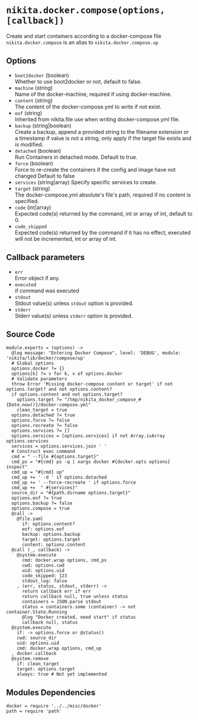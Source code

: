 
# `nikita.docker.compose(options, [callback])`

Create and start containers according to a docker-compose file
`nikita.docker.compose` is an alias to `nikita.docker.compose.up`

## Options

* `boot2docker` (boolean)   
  Whether to use boot2docker or not, default to false.
* `machine` (string)   
  Name of the docker-machine, required if using docker-machine.
* `content` (string)   
  The content of the docker-compose.yml to write if not exist.
* `eof` (string)   
  Inherited from nikita.file use when writing docker-compose.yml file.
* `backup` (string|boolean)   
  Create a backup, append a provided string to the filename extension or a
  timestamp if value is not a string, only apply if the target file exists and
  is modified.
* `detached` (boolean)   
  Run Containers in detached mode. Default to true.
* `force` (boolean)   
  Force to re-create the containers if the config and image have not changed
  Default to false
* `services` (string|array)
  Specify specific services to create.
* `target` (string)   
  The docker-compose.yml absolute's file's path, required if no content is 
  specified.
* `code` (int|array)   
  Expected code(s) returned by the command, int or array of int, default to 0.
* `code_skipped`   
  Expected code(s) returned by the command if it has no effect, executed will
  not be incremented, int or array of int.

## Callback parameters

*   `err`   
    Error object if any.   
*   `executed`   
    if command was executed   
*   `stdout`   
    Stdout value(s) unless `stdout` option is provided.   
*   `stderr`   
    Stderr value(s) unless `stderr` option is provided.   

## Source Code

    module.exports = (options) ->
      @log message: "Entering Docker Compose", level: 'DEBUG', module: 'nikita/lib/docker/compose/up'
      # Global options
      options.docker ?= {}
      options[k] ?= v for k, v of options.docker
      # Validate parameters
      throw Error 'Missing docker-compose content or target' if not options.target? and not options.content?
      if options.content and not options.target?
        options.target ?= "/tmp/nikita_docker_compose_#{Date.now()}/docker-compose.yml"
        clean_target = true
      options.detached ?= true
      options.force ?= false
      options.recreate ?= false
      options.services ?= []
      options.services = [options.services] if not Array.isArray options.services
      services = options.services.join ' '
      # Construct exec command
      cmd = " --file #{options.target}"
      cmd_ps = "#{cmd} ps -q | xargs docker #{docker.opts options} inspect"
      cmd_up = "#{cmd} up"
      cmd_up += ' -d ' if options.detached
      cmd_up += ' --force-recreate ' if options.force
      cmd_up +=  " #{services}"
      source_dir = "#{path.dirname options.target}"
      options.eof ?= true
      options.backup ?= false
      options.compose = true
      @call ->
        @file.yaml
          if: options.content?
          eof: options.eof
          backup: options.backup
          target: options.target
          content: options.content
      @call (_, callback) ->
        @system.execute
          cmd: docker.wrap options, cmd_ps
          cwd: options.cwd
          uid: options.uid
          code_skipped: 123
          stdout_log: false
        , (err, status, stdout, stderr) ->
          return callback err if err
          return callback null, true unless status
          containers = JSON.parse stdout
          status = containers.some (container) -> not container.State.Running
          @log "Docker created, need start" if status
          callback null, status
      @system.execute
        if: -> options.force or @status()
        cwd: source_dir
        uid: options.uid
        cmd: docker.wrap options, cmd_up
      , docker.callback
      @system.remove
        if: clean_target
        target: options.target
        always: true # Not yet implemented

## Modules Dependencies

    docker = require '../../misc/docker'
    path = require 'path'
